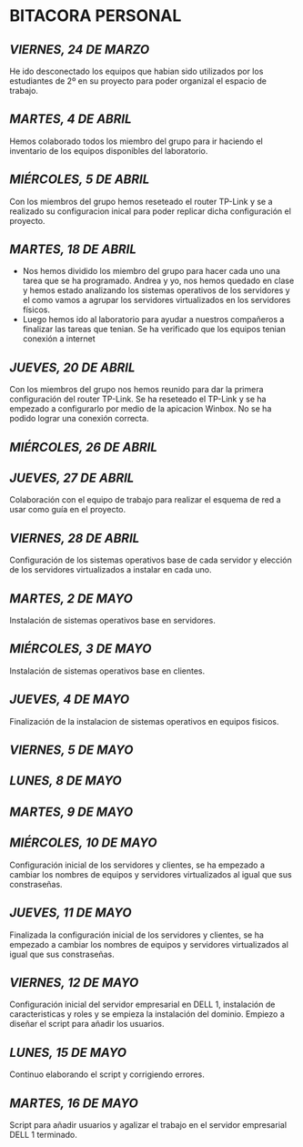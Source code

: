 # BITACORA PERSONAL

## *VIERNES, 24 DE MARZO*
He ido desconectado los equipos que habian sido utilizados por los estudiantes de 2º en su proyecto para poder organizal el espacio de trabajo.

## *MARTES, 4 DE ABRIL*
Hemos colaborado todos los miembro del grupo para ir haciendo el inventario de los equipos disponibles del laboratorio.

## *MIÉRCOLES, 5 DE ABRIL*
Con los miembros del grupo hemos reseteado el router TP-Link y se a realizado su configuracion inical para poder replicar dicha configuración el proyecto.

## *MARTES, 18 DE ABRIL*
  - Nos hemos dividido los miembro del grupo para hacer cada uno una tarea que se ha programado. Andrea y yo, nos hemos quedado en clase y hemos estado         analizando los sistemas operativos de los servidores y el como vamos a agrupar los servidores virtualizados en los servidores físicos.
  - Luego hemos ido al laboratorio para ayudar a nuestros compañeros a finalizar las tareas que tenian. Se ha verificado que los equipos tenian conexión a     internet

## *JUEVES, 20 DE ABRIL*
Con los miembros del grupo nos hemos reunido para dar la primera configuración del router TP-Link. Se ha reseteado el TP-Link y se ha empezado a configurarlo por medio de la apicacion Winbox. No se ha podido lograr una conexión correcta.

## *MIÉRCOLES, 26 DE ABRIL*


## *JUEVES, 27 DE ABRIL*
Colaboración con el equipo de trabajo para realizar el esquema de red a usar como guía en el proyecto.

## *VIERNES, 28 DE ABRIL*
Configuración de los sistemas operativos base de cada servidor y elección de los servidores virtualizados a instalar en cada uno.

## *MARTES, 2 DE MAYO*   
Instalación de sistemas operativos base en servidores.

## *MIÉRCOLES, 3 DE MAYO*   
Instalación de sistemas operativos base en clientes.

## *JUEVES, 4 DE MAYO*
Finalización de la instalacion de sistemas operativos en equipos fisicos.

## *VIERNES, 5 DE MAYO*


## *LUNES, 8 DE MAYO*


## *MARTES, 9 DE MAYO*


## *MIÉRCOLES, 10 DE MAYO*
Configuración inicial de los servidores y clientes, se ha empezado a cambiar los nombres de equipos y servidores virtualizados al igual que sus constraseñas.

## *JUEVES, 11 DE MAYO*
Finalizada la configuración inicial de los servidores y clientes, se ha empezado a cambiar los nombres de equipos y servidores virtualizados al igual que sus constraseñas.

## *VIERNES, 12 DE MAYO*
Configuración inicial del servidor empresarial en DELL 1, instalación de caracteristicas y roles y se empieza la instalación del dominio. Empiezo a diseñar el script para añadir los usuarios.

## *LUNES, 15 DE MAYO*
Continuo elaborando el script y corrigiendo errores.

## *MARTES, 16 DE MAYO*
Script para añadir usuarios y agalizar el trabajo en el servidor empresarial DELL 1 terminado. 
